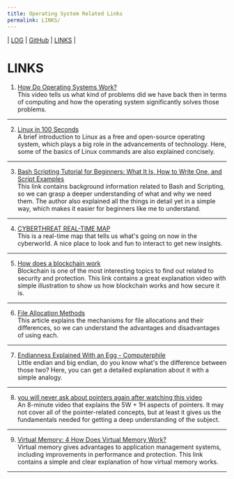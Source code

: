 ```yaml
---
title: Operating System Related Links
permalink: LINKS/
---
```

| [LOG](TXT/mylog.txt) | [GitHub](https://github.com/ArdhitoN/os222) | [LINKS](https://ArdhitoN.github.io/os222/LINKS/) |

# LINKS

1. [How Do Operating Systems Work?](https://www.youtube.com/watch?v=GjNp0bBrjmU) <br>
This video tells us what kind of problems did we have back then in terms of computing and how the operating system significantly solves those problems.
<hr>

2. [Linux in 100 Seconds](https://www.youtube.com/watch?v=rrB13utjYV4) <br>
A brief introduction to Linux as a free and open-source operating system, which plays a big role in the advancements of technology. Here, some of the basics of Linux commands are also explained concisely.
<hr>

3. [Bash Scripting Tutorial for Beginners: What It Is, How to Write One, and Script Examples](https://www.hostinger.com/tutorials/bash-function-tutorial-with-examples/) <br>
This link contains background information related to Bash and Scripting, so we can grasp a deeper understanding of what and why we need them. The author also explained all the things in detail yet in a simple way, which makes it easier for beginners like me to understand.
<hr>

4. [CYBERTHREAT REAL-TIME MAP](https://cybermap.kaspersky.com/)<br>
This is a real-time map that tells us what's going on now in the cyberworld. A nice place to look and fun to interact to get new insights.
<hr>

5. [How does a blockchain work](https://www.youtube.com/watch?v=SSo_EIwHSd4) <br>
Blockchain is one of the most interesting topics to find out related to security and protection. This link contains a great explanation video with simple illustration to show us how blockchain works and how secure it is.
<hr>

6. [File Allocation Methods](https://www.geeksforgeeks.org/file-allocation-methods/) <br>
This article explains the mechanisms for file allocations and their differences, so we can understand the advantages and disadvantages of using each.
<hr>

7. [Endianness Explained With an Egg - Computerphile](https://www.youtube.com/watch?v=NcaiHcBvDR4) <br>
Little endian and big endian, do you know what's the difference between those two? Here, you can get a detailed explanation about it with a simple analogy.
<hr>

8. [you will never ask about pointers again after watching this video](https://www.youtube.com/watch?v=2ybLD6_2gKM) <br>
An 8-minute video that explains the 5W + 1H aspects of pointers. It may not cover all of the pointer-related concepts, but at least it gives us the fundamentals needed for getting a deep understanding of the subject.
<hr>

9. [Virtual Memory: 4 How Does Virtual Memory Work?](https://www.youtube.com/watch?v=59rEMnKWoS4) <br>
Virtual memory gives advantages to application management systems, including improvements in performance and protection. This link contains a simple and clear explanation of how virtual memory works.
<hr>
 
